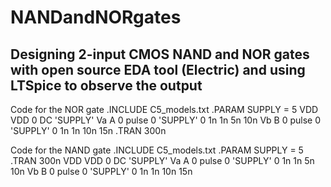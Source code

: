 # NANDandNORgates
## Designing 2-input CMOS NAND and NOR gates with open source EDA tool (Electric) and using LTSpice to observe the output


Code for the NOR gate
.INCLUDE C5_models.txt
.PARAM SUPPLY = 5
VDD VDD 0 DC 'SUPPLY'
Va A 0 pulse 0 'SUPPLY' 0 1n 1n 5n 10n
Vb B 0 pulse 0 'SUPPLY' 0 1n 1n 10n 15n
.TRAN 300n

Code for the NAND gate
.INCLUDE C5_models.txt
.PARAM SUPPLY = 5
.TRAN 300n
VDD VDD 0 DC 'SUPPLY'
Va A 0 pulse 0 'SUPPLY' 0 1n 1n 5n 10n
Vb B 0 pulse 0 'SUPPLY' 0 1n 1n 10n 15n
